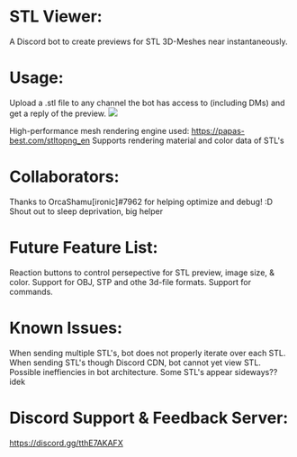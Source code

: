 # STL Viewer:
A Discord bot to create previews for STL 3D-Meshes near instantaneously.

# Usage:
  Upload a .stl file to any channel the bot has access to (including DMs) and get a reply of the preview.
![](https://github.com/Anthony-Andrews/STL-Viewer/blob/main/Demo.gif)

High-performance mesh rendering engine used: https://papas-best.com/stltopng_en
Supports rendering material and color data of STL's

# Collaborators:
  Thanks to OrcaShamu[ironic]#7962 for helping optimize and debug! :D
  Shout out to sleep deprivation, big helper

# Future Feature List:
  Reaction buttons to control persepective for STL preview, image size, & color.
  Support for OBJ, STP and othe 3d-file formats.
  Support for commands.

# Known Issues:
  When sending multiple STL's, bot does not properly iterate over each STL.
  When sending STL's though Discord CDN, bot cannot yet view STL.
  Possible ineffiencies in bot architecture.
  Some STL's appear sideways?? idek

# Discord Support & Feedback Server:
  https://discord.gg/tthE7AKAFX

